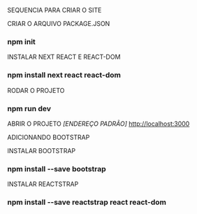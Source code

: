 SEQUENCIA PARA CRIAR O SITE

CRIAR O ARQUIVO PACKAGE.JSON
###  npm init

INSTALAR NEXT REACT E REACT-DOM
### npm install next react react-dom

RODAR O PROJETO
### npm run dev

ABRIR O PROJETO *[ENDEREÇO PADRÃO]*
[http://localhost:3000](http://localhost:com:3000)

ADICIONANDO BOOTSTRAP

INSTALAR BOOTSTRAP
### npm install --save bootstrap

INSTALAR REACTSTRAP
### npm install --save reactstrap react react-dom